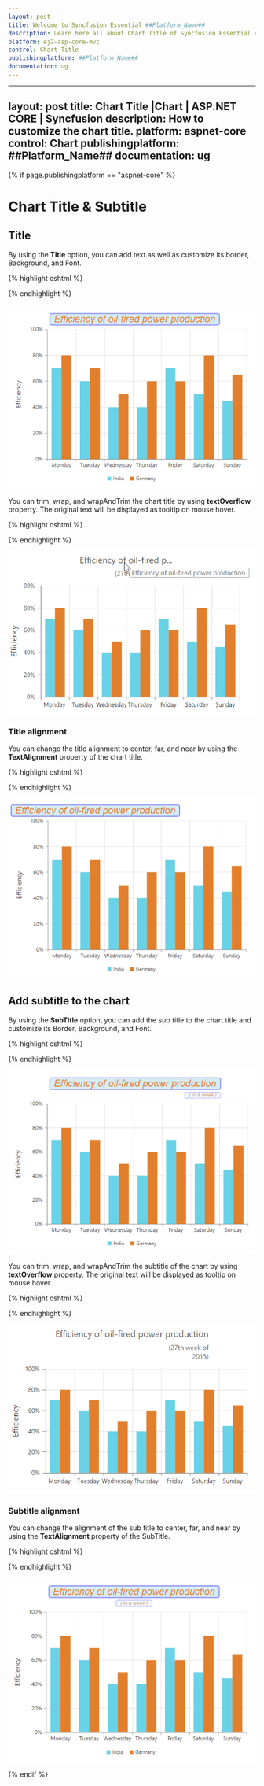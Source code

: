 ```yaml
---
layout: post
title: Welcome to Syncfusion Essential ##Platform_Name##
description: Learn here all about Chart Title of Syncfusion Essential ##Platform_Name## widgets based on HTML5 and jQuery.
platform: ej2-asp-core-mvc
control: Chart Title
publishingplatform: ##Platform_Name##
documentation: ug
---
```


---
layout: post
title: Chart Title |Chart  | ASP.NET CORE | Syncfusion
description: How to customize the chart title.
platform: aspnet-core
control: Chart
publishingplatform: ##Platform_Name##
documentation: ug
--- 

{% if page.publishingplatform == "aspnet-core" %}

# Chart Title & Subtitle

## Title

By using the **Title** option, you can add text as well as customize its border, Background, and Font.

{% highlight cshtml %}

<ej-chart id="chartContainer">
    <e-title text="Efficiency of oil-fired power production" background="lightblue">
        <e-Border color="blue" width="2" opacity="0.5" corner-radius="4.0"></e-Border>
        <e-Font opacity="1" font-family="Arial" color="#E27F2D" font-size="23px" font-style="Italic" font-weight="Regular"></e-Font>
    </e-title>
</ej-chart>

{% endhighlight %}

![](Chart-Title_images/Chart-Title_img1.png)

You can trim, wrap, and wrapAndTrim the chart title by using **textOverflow** property. The original text will be displayed as tooltip on mouse hover.

{% highlight cshtml %}

<ej-chart id="chartContainer">
    <e-title text="Efficiency of oil-fired power production" enable-trim="true" maximum-width="150" text-overflow="Trim">
    </e-title>
</ej-chart>

{% endhighlight %}

![](Chart-Title_images/Chart-Title_img5.png)

### Title alignment

You can change the title alignment to center, far, and near by using the **TextAlignment** property of the chart title. 

{% highlight cshtml %}

<ej-chart id="chartContainer">
    <e-title text="Efficiency of oil-fired power production" text-alignment="Far">
    </e-title>
</ej-chart>

{% endhighlight %} 

![](Chart-Title_images/Chart-Title_img2.png)


## Add subtitle to the chart

By using the **SubTitle** option, you can add the sub title to the chart title and customize its Border, Background, and Font.

{% highlight cshtml %}

<ej-chart id="chartContainer">
    <e-title text="Efficiency of oil-fired power production" background="lightblue">
        <e-SubTitle text="in a week"></e-SubTitle>
        <e-Border color="blue" width="2" corner-radius="4.0" opacity="0.2"></e-Border>
        <e-Font opacity="1" font-family="Arial" font-style="Italic" color="#E27F2D" font-size="12px" font-weight="Regular"></e-Font>
    </e-title>
</ej-chart>

{% endhighlight %}

![](Chart-Title_images/Chart-Title_img3.png)

You can trim, wrap, and wrapAndTrim the subtitle of the chart by using **textOverflow** property. The original text will be displayed as tooltip on mouse hover.

{% highlight cshtml %}

<ej-chart id="chartContainer">
    <e-title text="Efficiency of oil-fired power production" enable-trim="true" maximum-width="150" text-overflow="Wrap">
        <e-SubTitle text="In a Week"></e-SubTitle>
    </e-title>
</ej-chart>

{% endhighlight %}

![](Chart-Title_images/Chart-Title_img6.png)

### Subtitle alignment

You can change the alignment of the sub title to center, far, and near by using the **TextAlignment** property of the SubTitle.

{% highlight cshtml %}

<ej-chart id="chartContainer">
    <e-title>
        <e-SubTitle text-alignment="Center"></e-SubTitle>
    </e-title>
</ej-chart>

{% endhighlight %}

![](Chart-Title_images/Chart-Title_img4.png) 


{% endif %}